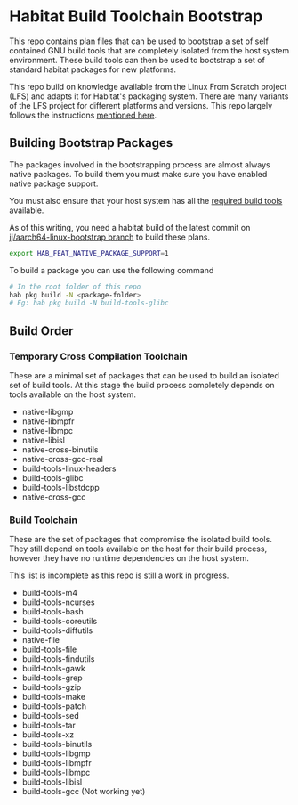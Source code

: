 # Habitat Build Toolchain Bootstrap

This repo contains plan files that can be used to bootstrap a set of self contained GNU build tools
that are completely isolated from the host system environment. These build tools can then be used to
bootstrap a set of standard habitat packages for new platforms. 

This repo build on knowledge available from the Linux From Scratch project (LFS) and adapts it for 
Habitat's packaging system. There are many variants of the LFS project for different platforms and versions. This repo largely follows the instructions [mentioned here](https://clfs.org/~kb0iic/lfs-systemd/index.html). 

## Building Bootstrap Packages

The packages involved in the bootstrapping process are almost always native packages. 
To build them you must make sure you have enabled native package support.

You must also ensure that your host system has all the [required build tools](https://clfs.org/~kb0iic/lfs-systemd/chapter02/hostreqs.html) available.

As of this writing, you need a habitat build of the latest commit on [jj/aarch64-linux-bootstrap branch](https://github.com/habitat-sh/habitat/tree/jj/aarch64-linux-bootstrap) to build these plans.

```bash
export HAB_FEAT_NATIVE_PACKAGE_SUPPORT=1
```

To build a package you can use the following command

```bash
# In the root folder of this repo
hab pkg build -N <package-folder>
# Eg: hab pkg build -N build-tools-glibc
```

## Build Order

### Temporary Cross Compilation Toolchain

These are a minimal set of packages that can be used to build an isolated set of build tools. 
At this stage the build process completely depends on tools available on the host system.

- native-libgmp
- native-libmpfr
- native-libmpc
- native-libisl
- native-cross-binutils
- native-cross-gcc-real
- build-tools-linux-headers
- build-tools-glibc
- build-tools-libstdcpp
- native-cross-gcc

### Build Toolchain

These are the set of packages that compromise the isolated build tools. They still depend on tools 
available on the host for their build process, however they have no runtime dependencies on the host system.

This list is incomplete as this repo is still a work in progress.

- build-tools-m4
- build-tools-ncurses
- build-tools-bash
- build-tools-coreutils
- build-tools-diffutils
- native-file
- build-tools-file
- build-tools-findutils
- build-tools-gawk
- build-tools-grep
- build-tools-gzip
- build-tools-make
- build-tools-patch
- build-tools-sed
- build-tools-tar
- build-tools-xz
- build-tools-binutils
- build-tools-libgmp
- build-tools-libmpfr
- build-tools-libmpc
- build-tools-libisl
- build-tools-gcc (Not working yet)
